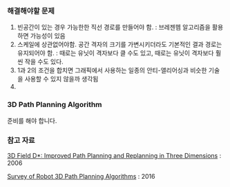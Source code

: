 ### 해결해야할 문제

1. 빈공간이 있는 경우 가능한한 직선 경로를 만들어야 함. : 브레젠헴 알고리즘을 활용하면 가능성이 있음
2. 스케일에 상관없어야함. 공간 격자의 크기를 가변시키더라도 기본적인 결과 경로는 유지되어야 함. : 때로는 유닛이 격자보다 클 수도 있고, 때로는 유닛이 격자보다 훨씬 작을 수도 있다. 
3. 1과 2의 조건을 합치면 그래픽에서 사용하는 일종의 안티-앨리어싱과 비슷한 기술을 사용할 수 있지 않을까 생각됨
4. 

### 3D Path Planning Algorithm

준비를 해야 합니다. 

### 참고 자료

[3D Field D*: Improved Path Planning and Replanning in Three Dimensions](http://www-robotics.jpl.nasa.gov/publications/Joseph_Carsten/fdstar3d.pdf) : 2006
  
[Survey of Robot 3D Path Planning Algorithms](https://www.hindawi.com/journals/jcse/2016/7426913/) : 2016